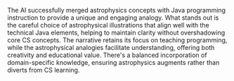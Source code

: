 The AI successfully merged astrophysics concepts with Java programming instruction to provide a unique and engaging analogy. What stands out is the careful choice of astrophysical illustrations that align well with the technical Java elements, helping to maintain clarity without overshadowing core CS concepts. The narrative retains its focus on teaching programming, while the astrophysical analogies facilitate understanding, offering both creativity and educational value. There's a balanced incorporation of domain-specific knowledge, ensuring astrophysics augments rather than diverts from CS learning.